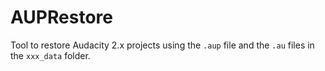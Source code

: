 # AUPRestore
Tool to restore Audacity 2.x projects using the `.aup` file and the `.au` files in the `xxx_data` folder.
